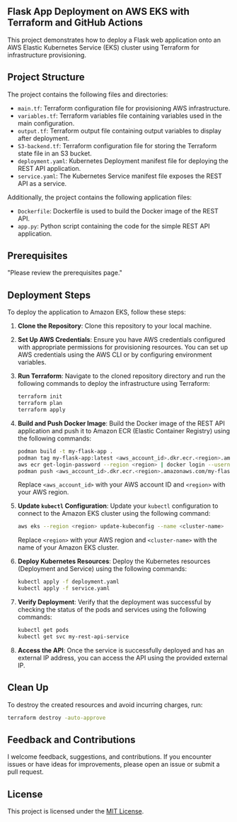 ## Flask App Deployment on AWS EKS with Terraform and GitHub Actions

This project demonstrates how to deploy a Flask web application onto an AWS Elastic Kubernetes Service (EKS) cluster using Terraform for infrastructure provisioning.

## Project Structure

The project contains the following files and directories:

- `main.tf`: Terraform configuration file for provisioning AWS infrastructure.
- `variables.tf`: Terraform variables file containing variables used in the main configuration.
- `output.tf`: Terraform output file containing output variables to display after deployment.
- `S3-backend.tf`: Terraform configuration file for storing the Terraform state file in an S3 bucket.
- `deployment.yaml`: Kubernetes Deployment manifest file for deploying the REST API application.
- `service.yaml`: The Kubernetes Service manifest file exposes the REST API as a service.

Additionally, the project contains the following application files:

- `Dockerfile`: Dockerfile is used to build the Docker image of the REST API.
- `app.py`: Python script containing the code for the simple REST API application.

## Prerequisites

"Please review the prerequisites page."

## Deployment Steps

To deploy the application to Amazon EKS, follow these steps:

1. **Clone the Repository**: Clone this repository to your local machine.

2. **Set Up AWS Credentials**: Ensure you have AWS credentials configured with appropriate permissions for provisioning resources. You can set up AWS credentials using the AWS CLI or by configuring environment variables.

3. **Run Terraform**: Navigate to the cloned repository directory and run the following commands to deploy the infrastructure using Terraform:

    ```bash
    terraform init 
    terraform plan
    terraform apply
    ```

4. **Build and Push Docker Image**: Build the Docker image of the REST API application and push it to Amazon ECR (Elastic Container Registry) using the following commands:

    ```bash
    podman build -t my-flask-app .
    podman tag my-flask-app:latest <aws_account_id>.dkr.ecr.<region>.amazonaws.com/my-flask-app:latest
    aws ecr get-login-password --region <region> | docker login --username aws --password-stdin <aws_account_id>.dkr.ecr.<region>.amazonaws.com
    podman push <aws_account_id>.dkr.ecr.<region>.amazonaws.com/my-flask-app:latest
    ```

    Replace `<aws_account_id>` with your AWS account ID and `<region>` with your AWS region.

5. **Update `kubectl` Configuration**: Update your `kubectl` configuration to connect to the Amazon EKS cluster using the following command:

    ```bash
    aws eks --region <region> update-kubeconfig --name <cluster-name>
    ```

    Replace `<region>` with your AWS region and `<cluster-name>` with the name of your Amazon EKS cluster.

6. **Deploy Kubernetes Resources**: Deploy the Kubernetes resources (Deployment and Service) using the following commands:

    ```bash
    kubectl apply -f deployment.yaml
    kubectl apply -f service.yaml
    ```

7. **Verify Deployment**: Verify that the deployment was successful by checking the status of the pods and services using the following commands:

    ```bash
    kubectl get pods
    kubectl get svc my-rest-api-service
    ```

8. **Access the API**: Once the service is successfully deployed and has an external IP address, you can access the API using the provided external IP.

## Clean Up

To destroy the created resources and avoid incurring charges, run:

```bash
terraform destroy -auto-approve
```

## Feedback and Contributions

I welcome feedback, suggestions, and contributions. If you encounter issues or have ideas for improvements, please open an issue or submit a pull request.

## License

This project is licensed under the [MIT License](LICENSE).
